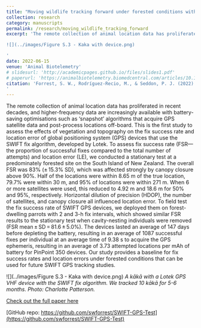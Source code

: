 ```yaml
---
title: "Moving wildlife tracking forward under forested conditions with the SWIFT GPS  algorithm"
collection: research
category: manuscripts
permalink: /research/moving_wildlife_tracking_forward
excerpt: 'The remote collection of animal location data has proliferated in recent decades, and higher-frequency data are increasingly available with battery-saving optimisations such as ‘snapshot’ algorithms that acquire GPS satellite data and post-process locations off-board. This is the first study to assess the effects of vegetation and topography on the fix success rate and location error of global positioning system (GPS) devices that use the SWIFT fix algorithm, developed by Lotek. To assess fix success rate (FSR—the proportion of successful fixes compared to the total number of attempts) and location error (LE), we conducted a stationary test at a predominately forested site on the South Island of New Zealand. The overall FSR was 83% (± 15.3% SD), which was affected strongly by canopy closure above 90%. Half of the locations were within 8.65 m of the true location, 79.7% were within 30 m, and 95% of locations were within 271 m. When 6 or more satellites were used, this reduced to 4.92 m and 18.6 m for 50% and 95%, respectively. Horizontal dilution of precision (HDOP), the number of satellites, and canopy closure all influenced location error. To field test the fix success rate of SWIFT GPS devices, we deployed them on forest-dwelling parrots with 2 and 3-h fix intervals, which showed similar FSR results to the stationary test when cavity-nesting individuals were removed (FSR mean ± SD = 81.6 ± 5.0%). The devices lasted an average of 147 days before depleting the battery, resulting in an average of 1087 successful fixes per individual at an average time of 9.38 s to acquire the GPS ephemeris, resulting in an average of 3.73 attempted locations per mAh of battery for PinPoint 350 devices. Our study provides a baseline for fix success rates and location errors under forested conditions that can be used for future SWIFT GPS tracking studies.

![](../images/Figure S.3 - Kaka with device.png)

'
date: 2022-06-15
venue: 'Animal Biotelemetry'
# slidesurl: 'http://academicpages.github.io/files/slides1.pdf'
# paperurl: 'https://animalbiotelemetry.biomedcentral.com/articles/10.1186/s40317-022-00289-9'
citation: 'Forrest, S. W., Rodríguez-Recio, M., & Seddon, P. J. (2022). Moving wildlife tracking forward under forested conditions with the SWIFT GPS algorithm. Animal Biotelemetry 2022 10:1, 10(1), 1–11. https://doi.org/10.1186/S40317-022-00289-9
'
---
```


The remote collection of animal location data has proliferated in recent decades, and higher-frequency data are increasingly available with battery-saving optimisations such as ‘snapshot’ algorithms that acquire GPS satellite data and post-process locations off-board. This is the first study to assess the effects of vegetation and topography on the fix success rate and location error of global positioning system (GPS) devices that use the SWIFT fix algorithm, developed by Lotek. To assess fix success rate (FSR—the proportion of successful fixes compared to the total number of attempts) and location error (LE), we conducted a stationary test at a predominately forested site on the South Island of New Zealand. The overall FSR was 83% (± 15.3% SD), which was affected strongly by canopy closure above 90%. Half of the locations were within 8.65 m of the true location, 79.7% were within 30 m, and 95% of locations were within 271 m. When 6 or more satellites were used, this reduced to 4.92 m and 18.6 m for 50% and 95%, respectively. Horizontal dilution of precision (HDOP), the number of satellites, and canopy closure all influenced location error. To field test the fix success rate of SWIFT GPS devices, we deployed them on forest-dwelling parrots with 2 and 3-h fix intervals, which showed similar FSR results to the stationary test when cavity-nesting individuals were removed (FSR mean ± SD = 81.6 ± 5.0%). The devices lasted an average of 147 days before depleting the battery, resulting in an average of 1087 successful fixes per individual at an average time of 9.38 s to acquire the GPS ephemeris, resulting in an average of 3.73 attempted locations per mAh of battery for PinPoint 350 devices. Our study provides a baseline for fix success rates and location errors under forested conditions that can be used for future SWIFT GPS tracking studies.

![](../images/Figure S.3 - Kaka with device.png)
*A kākā with a Lotek GPS VHF device with the SWIFT fix algorithm. We tracked 10 kākā for 5-6 months. Photo: Charlotte Patterson.* 

[Check out the full paper here](https://animalbiotelemetry.biomedcentral.com/articles/10.1186/s40317-022-00289-9)

[GitHub repo: https://github.com/swforrest/SWIFT-GPS-Test](https://github.com/swforrest/SWIFT-GPS-Test)
